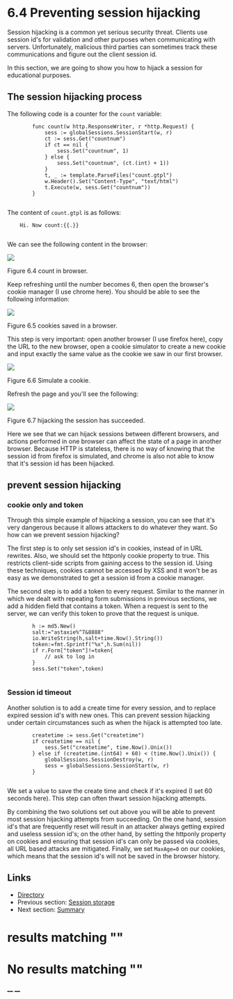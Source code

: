 
# 6.4 Preventing session hijacking

Session hijacking is a common yet serious security threat. Clients use session id's for validation and other purposes when communicating with servers. Unfortunately, malicious third parties can sometimes track these communications and figure out the client session id. 

In this section, we are going to show you how to hijack a session for educational purposes.

## The session hijacking process

The following code is a counter for the `count` variable:
``` 
        func count(w http.ResponseWriter, r *http.Request) {
            sess := globalSessions.SessionStart(w, r)
            ct := sess.Get("countnum")
            if ct == nil {
                sess.Set("countnum", 1)
            } else {
                sess.Set("countnum", (ct.(int) + 1))
            }
            t, _ := template.ParseFiles("count.gtpl")
            w.Header().Set("Content-Type", "text/html")
            t.Execute(w, sess.Get("countnum"))
        }
    
```

The content of `count.gtpl` is as follows:
``` 
    Hi. Now count:{{.}}
    
```

We can see the following content in the browser:

![](images/6.4.hijack.png?raw=true)

Figure 6.4 count in browser.

Keep refreshing until the number becomes 6, then open the browser's cookie manager (I use chrome here). You should be able to see the following information:

![](images/6.4.cookie.png?raw=true)

Figure 6.5 cookies saved in a browser.

This step is very important: open another browser (I use firefox here), copy the URL to the new browser, open a cookie simulator to create a new cookie and input exactly the same value as the cookie we saw in our first browser.

![](images/6.4.setcookie.png?raw=true)

Figure 6.6 Simulate a cookie.

Refresh the page and you'll see the following:

![](images/6.4.hijacksuccess.png?raw=true)

Figure 6.7 hijacking the session has succeeded.

Here we see that we can hijack sessions between different browsers, and actions performed in one browser can affect the state of a page in another browser. Because HTTP is stateless, there is no way of knowing that the session id from firefox is simulated, and chrome is also not able to know that it's session id has been hijacked.

## prevent session hijacking

### cookie only and token

Through this simple example of hijacking a session, you can see that it's very dangerous because it allows attackers to do whatever they want. So how can we prevent session hijacking?

The first step is to only set session id's in cookies, instead of in URL rewrites. Also, we should set the httponly cookie property to true. This restricts client-side scripts from gaining access to the session id. Using these techniques, cookies cannot be accessed by XSS and it won't be as easy as we demonstrated to get a session id from a cookie manager.

The second step is to add a token to every request. Similar to the manner in which we dealt with repeating form submissions in previous sections, we add a hidden field that contains a token. When a request is sent to the server, we can verify this token to prove that the request is unique.
``` 
        h := md5.New()
        salt:="astaxie%^7&8888"
        io.WriteString(h,salt+time.Now().String())
        token:=fmt.Sprintf("%x",h.Sum(nil))
        if r.Form["token"]!=token{
            // ask to log in
        }
        sess.Set("token",token)
    
```

### Session id timeout

Another solution is to add a create time for every session, and to replace expired session id's with new ones. This can prevent session hijacking under certain circumstances such as when the hijack is attempted too late.
``` 
        createtime := sess.Get("createtime")
        if createtime == nil {
            sess.Set("createtime", time.Now().Unix())
        } else if (createtime.(int64) + 60) < (time.Now().Unix()) {
            globalSessions.SessionDestroy(w, r)
            sess = globalSessions.SessionStart(w, r)
        }
    
```

We set a value to save the create time and check if it's expired (I set 60 seconds here). This step can often thwart session hijacking attempts.

By combining the two solutions set out above you will be able to prevent most session hijacking attempts from succeeding. On the one hand, session id's that are frequently reset will result in an attacker always getting expired and useless session id's; on the other hand, by setting the httponly property on cookies and ensuring that session id's can only be passed via cookies, all URL based attacks are mitigated. Finally, we set `MaxAge=0` on our cookies, which means that the session id's will not be saved in the browser history.

## Links

  * [Directory](preface.md)
  * Previous section: [Session storage](06.3.md)
  * Next section: [Summary](06.5.md)

#  results matching ""




# No results matching ""

[ __](06.3.md) [ __](06.5.md)
